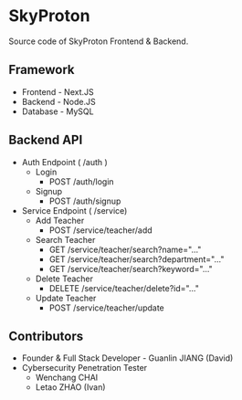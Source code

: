 # SkyProton

Source code of SkyProton Frontend &amp; Backend.

## Framework

- Frontend - Next.JS
- Backend - Node.JS
- Database - MySQL

## Backend API

- Auth Endpoint ( /auth )
  - Login
    - POST /auth/login
  - Signup
    - POST /auth/signup
- Service Endpoint ( /service)
  - Add Teacher
    - POST /service/teacher/add
  - Search Teacher
    - GET /service/teacher/search?name="..."
    - GET /service/teacher/search?department="..."
    - GET /service/teacher/search?keyword="..."
  - Delete Teacher
    - DELETE /service/teacher/delete?id="..."
  - Update Teacher
    - POST /service/teacher/update

## Contributors

- Founder & Full Stack Developer - Guanlin JIANG (David)
- Cybersecurity Penetration Tester
  - Wenchang CHAI
  - Letao ZHAO (Ivan)
